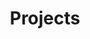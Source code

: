---
layout: categories
title: Projects
category: projects
excerpt: "Projects"
tags: [projects]
image:
  feature: blur-wallpaper.jpg
---